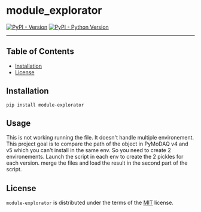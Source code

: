 # module_explorator

[![PyPI - Version](https://img.shields.io/pypi/v/module-explorator.svg)](https://pypi.org/project/module-explorator)
[![PyPI - Python Version](https://img.shields.io/pypi/pyversions/module-explorator.svg)](https://pypi.org/project/module-explorator)

-----

## Table of Contents

- [Installation](#installation)
- [License](#license)

## Installation

```console
pip install module-explorator
```
## Usage
This is not working running the file.
It doesn't handle multiple environement.
This project goal is to compare the path of the object in PyMoDAQ v4 and v5 which you can't install in the same env.
So you need to create 2 environements. Launch the script in each env to create the 2 pickles for each version.
merge the files and load the result in the second part of the script.

## License

`module-explorator` is distributed under the terms of the [MIT](https://spdx.org/licenses/MIT.html) license.
